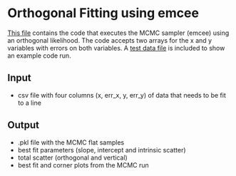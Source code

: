 # Orthogonal Fitting using emcee

[This file](OrthogonalFitting.py) contains the code that executes the MCMC sampler (emcee) using an orthogonal likelihood. The code accepts two arrays for the x and y variables with errors on both variables. A [test data file](data.py) is included to show an example code run.

## Input
- csv file with four columns (x, err_x, y, err_y) of data that needs to be fit to a line

## Output
- .pkl file with the MCMC flat samples
- best fit parameters (slope, intercept and intrinsic scatter)
- total scatter (orthogonal and vertical)
- best fit and corner plots from the MCMC run

